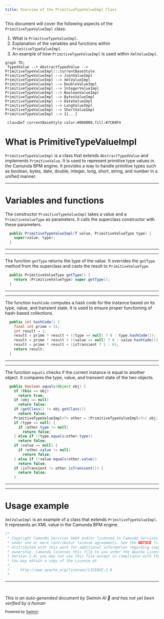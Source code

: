 ```yaml
---
title: Overview of the PrimitiveTypeValueImpl Class
---
```

This document will cover the following aspects of the `PrimitiveTypeValueImpl` class:

1. What is `PrimitiveTypeValueImpl`.
2. Explanation of the variables and functions within `PrimitiveTypeValueImpl`.
3. An example of how `PrimitiveTypeValueImpl` is used within `XmlValueImpl`.

```mermaid
graph TD;
 TypedValue --> AbstractTypedValue --> PrimitiveTypeValueImpl:::currentBaseStyle
PrimitiveTypeValueImpl --> JsonValueImpl
PrimitiveTypeValueImpl --> XmlValueImpl
PrimitiveTypeValueImpl --> DoubleValueImpl
PrimitiveTypeValueImpl --> IntegerValueImpl
PrimitiveTypeValueImpl --> BooleanValueImpl
PrimitiveTypeValueImpl --> BytesValueImpl
PrimitiveTypeValueImpl --> DateValueImpl
PrimitiveTypeValueImpl --> LongValueImpl
PrimitiveTypeValueImpl --> ShortValueImpl
PrimitiveTypeValueImpl --> 1[...]

 classDef currentBaseStyle color:#000000,fill:#7CB9F4
```

# What is PrimitiveTypeValueImpl

`PrimitiveTypeValueImpl` is a class that extends `AbstractTypedValue` and implements `PrimitiveValue`. It is used to represent primitive type values in the Camunda BPM engine. It provides a way to handle primitive types such as boolean, bytes, date, double, integer, long, short, string, and number in a unified manner.

<SwmSnippet path="/commons/typed-values/src/main/java/org/camunda/bpm/engine/variable/impl/value/PrimitiveTypeValueImpl.java" line="42">

---

# Variables and functions

The constructor `PrimitiveTypeValueImpl` takes a value and a `PrimitiveValueType` as parameters. It calls the superclass constructor with these parameters.

```java
  public PrimitiveTypeValueImpl(T value, PrimitiveValueType type) {
    super(value, type);
  }
```

---

</SwmSnippet>

<SwmSnippet path="/commons/typed-values/src/main/java/org/camunda/bpm/engine/variable/impl/value/PrimitiveTypeValueImpl.java" line="47">

---

The function `getType` returns the type of the value. It overrides the `getType` method from the superclass and casts the result to `PrimitiveValueType`.

```java
  public PrimitiveValueType getType() {
    return (PrimitiveValueType) super.getType();
  }
```

---

</SwmSnippet>

<SwmSnippet path="/commons/typed-values/src/main/java/org/camunda/bpm/engine/variable/impl/value/PrimitiveTypeValueImpl.java" line="52">

---

The function `hashCode` computes a hash code for the instance based on its type, value, and transient state. It is used to ensure proper functioning of hash-based collections.

```java
  public int hashCode() {
    final int prime = 31;
    int result = 1;
    result = prime * result + ((type == null) ? 0 : type.hashCode());
    result = prime * result + ((value == null) ? 0 : value.hashCode());
    result = prime * result + (isTransient ? 1 : 0);
    return result;
  }
```

---

</SwmSnippet>

<SwmSnippet path="/commons/typed-values/src/main/java/org/camunda/bpm/engine/variable/impl/value/PrimitiveTypeValueImpl.java" line="62">

---

The function `equals` checks if the current instance is equal to another object. It compares the type, value, and transient state of the two objects.

```java
  public boolean equals(Object obj) {
    if (this == obj)
      return true;
    if (obj == null)
      return false;
    if (getClass() != obj.getClass())
      return false;
    PrimitiveTypeValueImpl<?> other = (PrimitiveTypeValueImpl<?>) obj;
    if (type == null) {
      if (other.type != null)
        return false;
    } else if (!type.equals(other.type))
      return false;
    if (value == null) {
      if (other.value != null)
        return false;
    } else if (!value.equals(other.value))
      return false;
    if (isTransient != other.isTransient()) {
      return false;
    }
```

---

</SwmSnippet>

<SwmSnippet path="/clients/java/client/src/main/java/org/camunda/bpm/client/variable/impl/value/XmlValueImpl.java" line="1">

---

# Usage example

`XmlValueImpl` is an example of a class that extends `PrimitiveTypeValueImpl`. It represents an XML value in the Camunda BPM engine.

```java
/*
 * Copyright Camunda Services GmbH and/or licensed to Camunda Services GmbH
 * under one or more contributor license agreements. See the NOTICE file
 * distributed with this work for additional information regarding copyright
 * ownership. Camunda licenses this file to you under the Apache License,
 * Version 2.0; you may not use this file except in compliance with the License.
 * You may obtain a copy of the License at
 *
 *     http://www.apache.org/licenses/LICENSE-2.0
 *
```

---

</SwmSnippet>

&nbsp;

*This is an auto-generated document by Swimm AI 🌊 and has not yet been verified by a human*

<SwmMeta version="3.0.0" repo-id="Z2l0aHViJTNBJTNBQ2l0aS1jYW11bmRhJTNBJTNBZ2lsYWRuYXZvdA==" repo-name="Citi-camunda" doc-type="general-class"><sup>Powered by [Swimm](/)</sup></SwmMeta>
